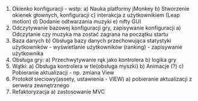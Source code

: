 1.	Okienko konfiguracji - wstp:
    a) Nauka platformy jMonkey 
    b) Stworzenie okienek głownych, konfiguracji
    c) interakcja z użytkownikiem (Leap motion)
    d) Dodanie odtwarzania muzyki
    e) nifty GUI
2.	Odczytywanie bazowej konfiguracji gry, zapisywanie konfiguracji
    a) Odczytanie czy muzyka ma zostać zagrana na początku startu
3.  Baza danych 
    b) Obsługa bazy danych przechowująca statystyki użytkowników 
        - wyświetlanie użytkowników (ranking)
        - zapisywanie użytkownika
4.  Obsługa gry:
    a) Przechwytywanie rąk jako kontrolera
    b) logika gry
5.	Wątki:
    a) Obsługa kontrolera w tle(obsługa myszki)
    b) Animacje (?)
    c) Pobieranie aktualizacji - np. zmiana View
6.	Protokół sieciowy(assety, ustawienia - VIEW)
    a) pobieranie aktualizacji z serwera zewnętrznego
7.	Refaktoryzacja
    a) zastosowanie MVC

